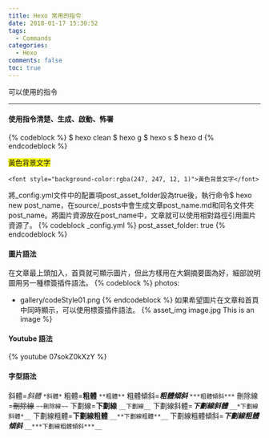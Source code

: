 ```yaml
---
title: Hexo 常用的指令
date: 2018-01-17 15:30:52
tags:
  - Commands
categories: 
  - Hexo
comments: false
toc: true
---
```


可以使用的指令
<!-- more -->
***
#### 使用指令清楚、生成、啟動、怖署
{% codeblock %}
$ hexo clean
$ hexo g 
$ hexo s
$ hexo d
{% endcodeblock %}

<font style="background-color:rgba(247, 247, 12, 1)">黃色背景文字</font>

`<font style="background-color:rgba(247, 247, 12, 1)">黃色背景文字</font>`


將_config.yml文件中的配置項post_asset_folder設為true後，執行命令$ hexo new post_name，在source/_posts中會生成文章post_name.md和同名文件夾post_name。將圖片資源放在post_name中，文章就可以使用相對路徑引用圖片資源了。
{% codeblock _config.yml %}
post_asset_folder: true
{% endcodeblock %}

#### 圖片語法
在文章最上頭加入，首頁就可顯示圖片，但此方樣用在大鋼摘要圖為好，細部說明圖用另一種標簽插件語法。
{% codeblock %}
photos:
  - gallery/codeStyle01.png
{% endcodeblock %}
如果希望圖片在文章和首頁中同時顯示，可以使用標簽插件語法。
&#123;&#37; asset_img image.jpg This is an image &#37;&#125;
#### Youtube 語法
{% youtube 07sokZ0kXzY %}


#### 字型語法
斜體=*斜體*         `*斜體*`
粗體=**粗體**  `**粗體**`
粗體傾斜=***粗體傾斜***   `***粗體傾斜***`
刪除線=~~刪除線~~   `~~刪除線~~`
下劃線=__下劃線__        `__下劃線__`
下劃線斜體=__*下劃線斜體*__        `__*下劃線斜體*__`
下劃線粗體=__**下劃線粗體**__      `__**下劃線粗體**__`
下劃線粗體傾斜=__***下劃線粗體傾斜***__        `__***下劃線粗體傾斜***__`